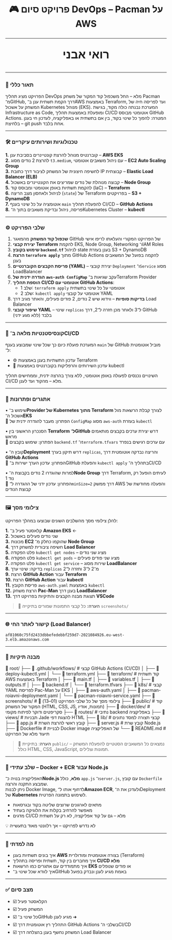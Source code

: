 <h1 align="center" style="border:none; margin-bottom:0;">
🎮 פרויקט סיום DevOps – Pacman על AWS


---

<p align="center" style="font-size:2.2rem; font-weight:bold; margin-top:0;">
רואי אבני


---
### 🧾 תאור כללי

הפרויקט מציג תהליך DevOps מלא – החל משכפול קוד המקור של משחק Pacman מ־GitHub, דרך הקמת תשתית ענן ב־AWS באמצעות Terraform, ועד לפריסה חיה של המשחק על אשכול Kubernetes מנוהל (EKS).
המערכת נבנתה כולה מקוד, בגישת Infrastructure as Code, ומופעלת באמצעות תהליך CI/CD אוטומטי מבוסס GitHub Actions.
המטרה: להפוך כל שינוי בקוד, בין אם בתשתית או באפליקציה, לעדכון חי בענן – בלחיצת git push אחת בלבד.

---

### 🛠️ טכנולוגיות ושירותים עיקריים

**1.** קוברנטיס מנוהל להרצת קונטיינרים בסביבת ענן – **AWS EKS**  
**2.** להרצת 2 נודים מסוג `t3.medium`, עם ניהול משאבים אוטומטי – **EC2 Auto Scaling Group**  
**3.** לחשיפה חיצונית של המשחק לציבור דרך כתובת IP קבוצתית – **Elastic Load Balancer (ELB)**  
**4.** קבוצה מנוהלת של נודים שמריצים את הקונטיינרים באשכול – **Node Group**  
**5.** להקמת תשתיות באופן אוטומטי ומבוסס קוד (IaC) – **Terraform**  
**6.** לניהול ולאחסון מצב הריצה (`state`) של Terraform בפרויקטים – **S3 + DynamoDB**  
**7.** אוטומציה על כל שינוי בענף `main` להפעלת תהליך CI/CD – **GitHub Actions**  
**8.** פריסה, ניהול ובדיקת משאבים בתוך ה־Kubernetes Cluster – **kubectl**



---

### ⚙️ שלבי הפרויקט

1. **שכפול קוד המשחק** מהמאגר GitHub של הפרויקט המקורי והעלאתו לריפו אישי  
2. **יצירת קבצי Terraform** להקמת EKS, Node Group, Networking ו־IAM Roles  
3. **שימוש בקובץ `backend.tf`** לניהול state בענן בעזרת S3 + DynamoDB  
4. **הרצת `terraform apply`** מתוך GitHub Actions להקמה בפועל של המשאבים בענן  
5. **פריסת הקבצים הקוברנטיים (YAML)** – יצירת קובצי `Deployment` ו־`Service` מסוג LoadBalancer  
6. **הגדרה ידנית של `aws-auth ConfigMap`** עקב שגיאות ב־Terraform Provider  
7. **הוספת תהליך CI/CD אוטומטי עם GitHub Actions**:  
   * שלב 1: `terraform apply` אוטומטי על כל שינוי בתשתית  
   * שלב 2: `kubectl apply` אוטומטי על קובצי YAML  
8. **בדיקות סופיות** – ווידוא שיש 2 נודים, 2 פודים פעילים, והאתר מגיב דרך Load Balancer  
9. **שיפור קובצי YAML** – שינוי `replicas` ל־3 ולאחר מכן חזרה ל־2, דרך GitHub בלבד (ללא מגע ידני)


---

### 🔁 קונסיסטנטיות מלאה ב־CI/CD

המערכת פועלת כיום כך שכל שינוי שמבוצע בענף `main` של GitHub מוביל אוטומטית ל־:

- ⚙️ עדכון התשתיות בענן באמצעות Terraform  
- 🚀 עדכון השירותים והרפליקות בקוברנטיס באמצעות kubectl

השינויים נכנסים לפעולה באופן אוטומטי, ללא צורך בהרצה ידנית, וממחישים תהליך CI/CD מלא – מהקוד ועד לענן.
  

---

### 🧠 אתגרים ופתרונות

• שימוש ב־**Provider של Kubernetes מתוך Terraform** לצורך קבלת הרשאות מול אשכול ה־**EKS**  
🔁 הפתרון: מעבר להגדרה ידנית של `ConfigMap` מסוג `aws-auth` בעזרת `kubectl`

• הסנכרון הראשוני בין **Terraform ל־GitHub** דרש יצירת ערכים בקבצים מותאמים מראש  
🔁 הפתרון: שימוש בקבצים `backend.tf` ו־`terraform.tfvars` עם ערכים רגישים בנפרד

• קובץ ה־**Deployment** דרש תיקון בערך `replicas`, והריצה נבדקה אוטומטית דרך **GitHub Actions**  
🔁 הפתרון: עדכון הערך ישירות ב־GitHub והפעלת `kubectl apply` בתהליך ה־CI/CD

• למרות שהוגדרו 2 נודים בקבוצת ה־**Node Group** דרך Terraform, לעיתים הופעל רק נוד 1  
🔁 הפתרון: עדכון ידני של ההגדרה ל־`minSize=2` דרך ממשק AWS והפעלה מחודשת של קבוצת הנודים




 

---


### 🖼️ צילומי מסך

להלן צילומי מסך מהשלבים השונים שבוצעו במהלך הפרויקט:

**1.** קלאסטר פעיל ב־ **Amazon EKS** ←  
**2.** שני נודים פעילים באשכול  
**3.** מכונות **EC2** שהוקמו כחלק מ־ **Node Group**  
**4.** חשיפה ציבורית למשחק דרך **Load Balancer**  
**5.** פלט הפקודה `kubectl get nodes` – מציג שני נודים  
**6.** פלט הפקודה `kubectl get pods` – מציג שני פודים פעילים  
**7.** פלט הפקודה `kubectl get service` – שירות מסוג **LoadBalancer**  
**8.** בדיקה: שינוי ערך `replicas` מ־2 ל־3 וחזרה ל־2  
**9.** הרצת **GitHub Action** עבור **Terraform**  
**10.** הרצת **GitHub Action** עבור **kubectl**  
**11.** פריסת הקובץ `aws-auth.yaml` באמצעות `kubectl`  
**12.** הרצת משחק **Pac-Man** בענן דרך **LoadBalancer**  
**13.** תצוגת מבנה הקבצים והתיקיות בפרויקט דרך **VSCode**


> 📁 **הערה:** כל קבצי התמונות שמורים בתיקייה `screenshots/`






---

### 🌐 קישור לאתר החי (Load Balancer)
```
af81060c75fd2433dbbefedebbf259d7-2021084926.eu-west-3.elb.amazonaws.com
```

---

### 🧩 מבנה תיקיות

📁 root/
├── 📁 .github/workflows/         # קבצי GitHub Actions (CI/CD)
│   ├── 📄 deploy-kubectl.yml
│   └── 📄 terraform.yml
├── 📁 terraform/                # קוד תשתית AWS באמצעות Terraform
│   ├── 📄 main.tf
│   ├── 📄 variables.tf
│   ├── 📄 outputs.tf
│   ├── 📄 backend.tf
│   └── 📄 terraform.tfvars
├── 📁 k8s/                      # קבצי YAML לפריסת Pac-Man על EKS
│   ├── 📄 aws-auth.yaml
│   ├── 📄 pacman-roiavni-deployment.yaml
│   └── 📄 pacman-roiavni-service.yaml
├── 📁 screenshots/             # 📸 צילומי מסך של כל שלבי הפרויקט (01–13)
├── 📁 public/                  # קוד המקור של המשחק (HTML, CSS, JS, תמונות, אודיו)
├── 📁 docker/dev/              # סקריפטים ודוקר לפיתוח מקומי
├── 📁 routes/                  # נתיבי backend באפליקציה
├── 📁 views/                   # תבניות Jade להצגת דפי HTML
├── 📁 lib/                     # קבצי תצורה למסד נתונים
├── 📄 app.js                   # קובץ ראשי להרצת השרת
├── 📄 server.js                # קובץ שרת Node.js
├── 📄 Dockerfile               # לבניית Docker image של האפליקציה
└── 📄 README.md                # תיעוד מלא של הפרויקט


> 📝 **הערה**: בתיקיית `public/` נמצאים כל המשאבים הסטטיים להפעלת המשחק – כולל HTML, CSS, JavaScript, תמונות וצלילים.


---

### 🧱 שלב עתידי – Docker + ECR עבור Node.js

האפליקציה בנויה כ־**Node.js מלא**, כולל `app.js` ו־`server.js`, עם קובץ `Dockerfile` שמבצע התקנה והרצה.  
ניתן לבנות Docker Image, לדחוף אותו ל־**Amazon ECR**, ולעדכן את ה־Deployment של **Kubernetes** לשימוש בתמונה הפרטית.

- מתאים לארגונים שרוצים שליטה בקוד ובגרסאות  
- מאפשר להרחיב בקלות את הלוגיקה בעתיד  
- מדגים CI/CD מלא – גם על קוד אפליקציה, לא רק על תשתית

💡 לא נדרש לפרויקט – אך רלוונטי מאוד בתעשייה

---

### 🧠 מה למדתי

- איך בונים תשתיות בענן **AWS** בצורה אוטומטית ומודולרית (Terraform)
- איך מחברים בין קוד, תשתית ופריסה בתהליך **CI/CD מלא**
- איך מתמודדים עם אתגרים כמו הרשאות **EKS** או פודים שנופלים
- איך לוודא שכל שינוי ב־GitHub באמת מגיע לענן ונבדק בפועל
 

---

### ✅ מצב סיום

<p dir="rtl">

- ☑️ הקלאסטר פעיל  
- ☑️ המשחק פעיל  
- ☑️ כל שינוי ב־GitHub מגיע לענן ➜  
- ☑️ התהליך רץ אוטומטית דרך GitHub Actions בשלבי ה־CI/CD  
- ☑️ המשחק נחשף בענן בהצלחה דרך Load Balancer  

</p>





